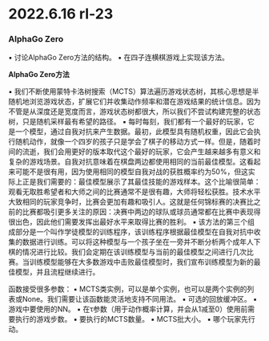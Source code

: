 # 2022.6.16 rl-23

### AlphaGo Zero

▪  讨论AlphaGo Zero方法的结构。
▪  在四子连横棋游戏上实现该方法。

**AlphaGo Zero方法**

▪  我们不断使用蒙特卡洛树搜索（MCTS）算法遍历游戏状态树，其核心思想是半随机地浏览游戏状态，扩展它们并收集动作频率和潜在游戏结果的统计信息。因为不管是从深度还是宽度而言，游戏状态树都很大，所以我们不尝试构建完整的状态树，只是随机采样最有希望的路径。
▪  每时每刻，我们都有一个最好的玩家，它是一个模型，通过自我对抗来产生数据。最初，此模型具有随机权重，因此它会执行随机动作，就像一个四岁的孩子只是学会了棋子的移动方式一样。但是，随着时间的流逝，我们会用更好的版本取代这个最好的玩家，它会产生越来越多有意义和复杂的游戏场景。自我对抗意味着在棋盘两边都使用相同的当前最佳模型。这看起来可能不是很有用，因为使用相同的模型自我对战的获胜概率约为50%，但这实际上正是我们需要的：最佳模型展示了其最佳技能的游戏样本。这个比喻很简单：观看无取胜希望者和大师之间的比赛通常不是很有趣，大师将轻松获胜。技术水平大致相同的玩家竞争时，比赛会更加有趣和吸引人。这就是任何锦标赛的决赛比之前的比赛都吸引更多关注的原因：决赛中两边的球队或球员通常都在比赛中表现得很出色，因此他们需要发挥出最好水平来取得比赛的胜利。
▪  该方法的第三个组成部分是一个叫作学徒模型的训练程序，该训练程序根据最佳模型在自我对抗中收集的数据进行训练。可以将这种模型与一个孩子坐在一旁并不断分析两个成年人下棋的情况进行比较。我们会定期在该训练模型与当前的最佳模型之间进行几次比赛。当训练模型能够在大多数游戏中击败最佳模型时，我们宣布训练模型为新的最佳模型，并且流程继续进行。

函数接受很多参数：
▪  MCTS类实例，可以是单个实例，也可以是两个实例的列表或None。我们需要让该函数能灵活地支持不同用法。
▪  可选的回放缓冲区。
▪  游戏中要使用的NN。
▪  在τ参数（用于动作概率计算，并会从1减至0）使用前需要执行的游戏步数。
▪  要执行的MCTS数量。
▪  MCTS批大小。
▪  哪个玩家先行动。

